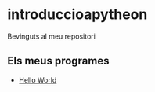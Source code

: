 # introduccioapytheon
Bevinguts al meu repositori
## Els meus programes
- [Hello World](hello_world.py)
